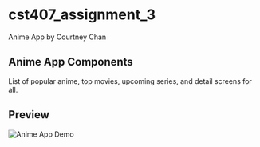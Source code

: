 # cst407_assignment_3

Anime App by Courtney Chan

## Anime App Components

List of popular anime, top movies, upcoming series, and detail screens for all.

## Preview

![Anime App Demo](animeappdemo.gif.gif)
